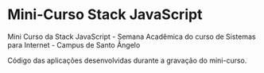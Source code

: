 # Mini-Curso Stack JavaScript
Mini Curso da Stack JavaScript - Semana Acadêmica do curso de Sistemas para Internet - Campus de Santo Ângelo

Código das aplicações desenvolvidas durante a gravação do mini-curso.
